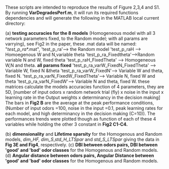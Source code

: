 These scripts are intended to reproduce the results of Figure 2,3,4 and S1. 
By running **VarDegradesPerf.m**, it will run its required functions dependencies and will generate the following in the MATLAB local current directory:

(a) **testing accuracies for the 8 models** (Homogeneous model with all 3 network parameters fixed, to the Random model; with all params are varrying), see Fig2 in the paper, these .mat data will be named: "*test_p_ra**.mat", 
                                          'test_p_ra'--> the Random model
                                          'test_p_raH --> Homoegenous W and N,variable theta
                                          'test_p_ra_Fixedtheta'-->Random variable N and W, fixed theta
                                          'test_p_raH_FixedTheta' --> Homogeneous W,N and theta. **all params fixed**
                                          'test_p_ra_varW_FixedN_FixedTheta' --> Variable W, fixed N &theta
                                          'test_p_ra_varW_FixedN'--> Variable W and theta, fixed N. 
                                          'test_p_ra_varN_FixedW_FixedTheta'--> Variable N, fixed W and theta
                                          'test_p_ra_varN_FixedW'--> Variable N and theta, fixed W.
       these matrices calculate the models accuracies function of 4 parameters, they are 5D, [number of input odors x random network trial (fly) x noise in the input x learning rate in the Output weights x determinancy in the decision making] 
       The bars in **Fig2 B** are the average at the peak performance conditions, (Number of input odors =100, noise in the input =0.1, peak learning rates for each model, and high determinancy in the decision making (C=10)). The performances trends were plotted though as function of each of these 4 variables while holding the other 3 constant in **Fig2 C1-C4.** 
                                          
(b) **dimensionality** and **Lifetime sparsity** for the Homogenous and Random models, *dim_HF, dim_S*,*std_H_LTSpar* and *std_S_LTSpar* giving the data in **Fig 3E and Fig4**, respectively.
(c) **DBI between odors pairs, DBI between 'good' and 'bad' odor classes** for the Homogenous and Random models. 
(d) **Angular distance between odors pairs, Angular Distance between 'good' and 'bad' odor classes** for the Homogenous and Random models.




